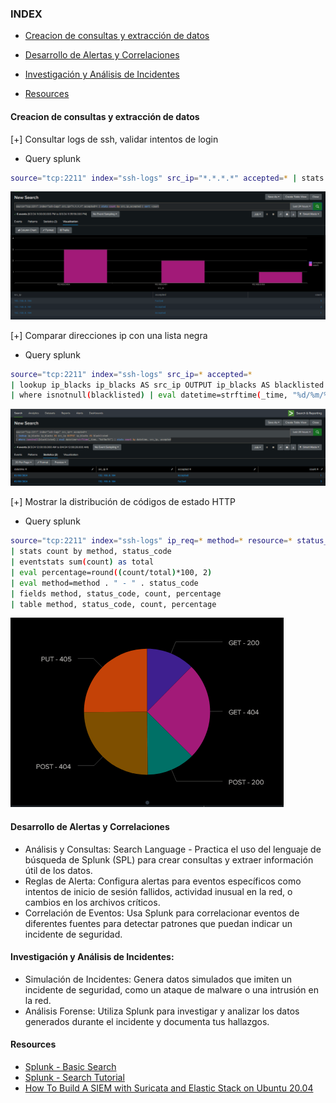 ### INDEX

- [Creacion de consultas y extracción de datos](#creacion-de-consultas-y-extracción-de-datos)
- [Desarrollo de Alertas y Correlaciones](#desarrollo-de-alertas-y-correlaciones)
- [Investigación y Análisis de Incidentes](#investigación-y-análisis-de-incidentes)

- [Resources](#resources)

#### Creacion de consultas y extracción de datos

[+] Consultar logs de ssh, validar intentos de login

+ Query splunk
~~~bash
source="tcp:2211" index="ssh-logs" src_ip="*.*.*.*" accepted=* | stats count by src_ip,accepted | sort -count
~~~

![img](../resources/splunk1.png)

[+] Comparar direcciones ip con una lista negra

+ Query splunk
~~~bash
source="tcp:2211" index="ssh-logs" src_ip=* accepted=*
| lookup ip_blacks ip_blacks AS src_ip OUTPUT ip_blacks AS blacklisted
| where isnotnull(blacklisted) | eval datetime=strftime(_time, "%d/%m/%Y") | stats count by datetime, src_ip, accepted
~~~

![img](../resources/splunk2.png)

[+] Mostrar la distribución de códigos de estado HTTP

+ Query splunk
~~~bash
source="tcp:2211" index="ssh-logs" ip_req=* method=* resource=* status_code=*
| stats count by method, status_code
| eventstats sum(count) as total
| eval percentage=round((count/total)*100, 2)
| eval method=method . " - " . status_code
| fields method, status_code, count, percentage
| table method, status_code, count, percentage
~~~

![img](../resources/splunk3.png)

#### Desarrollo de Alertas y Correlaciones

+ Análisis y Consultas: Search Language - Practica el uso del lenguaje de búsqueda de Splunk (SPL) para crear consultas y extraer información útil de los datos.
+ Reglas de Alerta: Configura alertas para eventos específicos como intentos de inicio de sesión fallidos, actividad inusual en la red, o cambios en los archivos críticos.
+ Correlación de Eventos: Usa Splunk para correlacionar eventos de diferentes fuentes para detectar patrones que puedan indicar un incidente de seguridad.

#### Investigación y Análisis de Incidentes:

+ Simulación de Incidentes: Genera datos simulados que imiten un incidente de seguridad, como un ataque de malware o una intrusión en la red.
+ Análisis Forense: Utiliza Splunk para investigar y analizar los datos generados durante el incidente y documenta tus hallazgos.

#### Resources

+ [Splunk - Basic Search](https://www.tutorialspoint.com/splunk/splunk_basic_searching.htm)
+ [Splunk - Search Tutorial](https://docs.splunk.com/Documentation/Splunk/9.3.0/SearchTutorial/WelcometotheSearchTutorial)
+ [How To Build A SIEM with Suricata and Elastic Stack on Ubuntu 20.04](https://www.digitalocean.com/community/tutorials/how-to-build-a-siem-with-suricata-and-elastic-stack-on-ubuntu-20-04#step--5-configuring-filebeat)
